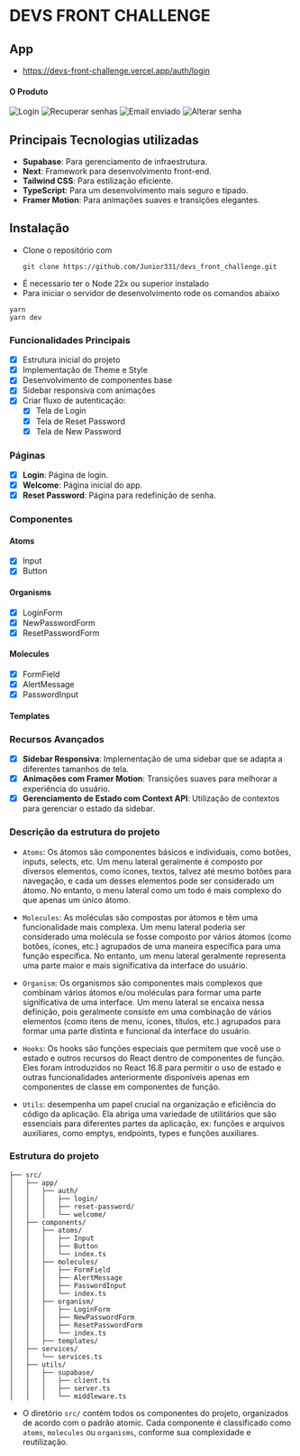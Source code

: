 # DEVS FRONT CHALLENGE

## App

- https://devs-front-challenge.vercel.app/auth/login

#### O Produto

![Login](https://github.com/user-attachments/assets/c4875c04-ab21-42ec-a62e-e5846e12a39c)
![Recuperar senhas](https://github.com/user-attachments/assets/7348ae7b-7a4f-419c-978e-43764be12e3e)
![Email enviado](https://github.com/user-attachments/assets/3c7a1510-4a95-4060-952b-c0cb873d0017)
![Alterar senha](https://github.com/user-attachments/assets/cdfe257f-aea4-4ff8-8e0f-5cdaa0336c5f)

## Principais Tecnologias utilizadas


- **Supabase**: Para gerenciamento de infraestrutura.
- **Next**: Framework para desenvolvimento front-end.
- **Tailwind CSS**: Para estilização eficiente.
- **TypeScript**: Para um desenvolvimento mais seguro e tipado.
- **Framer Motion**: Para animações suaves e transições elegantes.

## Instalação

- Clone o repositório com
  ```
  git clone https://github.com/Junior331/devs_front_challenge.git
  ```
- É necessario ter o Node 22x ou superior instalado
- Para iniciar o servidor de desenvolvimento rode os comandos abaixo

```
yarn
yarn dev
```

### Funcionalidades Principais
- [x] Estrutura inicial do projeto
- [x] Implementação de Theme e Style
- [x] Desenvolvimento de componentes base
- [x] Sidebar responsiva com animações
- [x] Criar fluxo de autenticação:
  - [x] Tela de Login
  - [x] Tela de Reset Password
  - [x] Tela de New Password

### Páginas
- [x] **Login**: Página de login.
- [x] **Welcome**: Página inicial do app.
- [x] **Reset Password**: Página para redefinição de senha.

### Componentes
#### Atoms
- [x] Input
- [x] Button

#### Organisms
- [x] LoginForm
- [x] NewPasswordForm
- [x] ResetPasswordForm

#### Molecules
- [x] FormField
- [x] AlertMessage
- [x] PasswordInput

#### Templates


### Recursos Avançados
- [x] **Sidebar Responsiva**: Implementação de uma sidebar que se adapta a diferentes tamanhos de tela.
- [x] **Animações com Framer Motion**: Transições suaves para melhorar a experiência do usuário.
- [x] **Gerenciamento de Estado com Context API**: Utilização de contextos para gerenciar o estado da sidebar.

### Descrição da estrutura do projeto

- `Atoms`: Os átomos são componentes básicos e individuais, como botões, inputs, selects, etc. Um menu lateral geralmente é composto por diversos elementos, como ícones, textos, talvez até mesmo botões para navegação, e cada um desses elementos pode ser considerado um átomo. No entanto, o menu lateral como um todo é mais complexo do que apenas um único átomo.

- `Molecules`: As moléculas são compostas por átomos e têm uma funcionalidade mais complexa. Um menu lateral poderia ser considerado uma molécula se fosse composto por vários átomos (como botões, ícones, etc.) agrupados de uma maneira específica para uma função específica. No entanto, um menu lateral geralmente representa uma parte maior e mais significativa da interface do usuário.

- `Organism`: Os organismos são componentes mais complexos que combinam vários átomos e/ou moléculas para formar uma parte significativa de uma interface. Um menu lateral se encaixa nessa definição, pois geralmente consiste em uma combinação de vários elementos (como itens de menu, ícones, títulos, etc.) agrupados para formar uma parte distinta e funcional da interface do usuário.

- `Hooks`: Os hooks são funções especiais que permitem que você use o estado e outros recursos do React dentro de componentes de função. Eles foram introduzidos no React 16.8 para permitir o uso de estado e outras funcionalidades anteriormente disponíveis apenas em componentes de classe em componentes de função.

- `Utils`: desempenha um papel crucial na organização e eficiência do código da aplicação. Ela abriga uma variedade de utilitários que são essenciais para diferentes partes da aplicação, ex: funções e arquivos auxiliares, como emptys, endpoints, types e funções auxiliares.

### Estrutura do projeto

    ├── src/
    │   ├── app/
    │   │   ├── auth/
    │   │   │   ├── login/
    │   │   │   ├── reset-password/
    │   │   │   └── welcome/
    │   ├── components/
    │   │   ├── atoms/
    │   │   │   ├── Input
    │   │   │   ├── Button
    │   │   │   └── index.ts
    │   │   ├── molecules/
    │   │   │   ├── FormField
    │   │   │   ├── AlertMessage
    │   │   │   ├── PasswordInput
    │   │   │   └── index.ts
    │   │   ├── organism/
    │   │   │   ├── LoginForm
    │   │   │   ├── NewPasswordForm
    │   │   │   ├── ResetPasswordForm
    │   │   │   └── index.ts
    │   │   ├── templates/
    │   ├── services/
    │   │   └── services.ts
    │   ├── utils/
    │   │   ├── supabase/
    │   │   │   ├── client.ts
    │   │   │   ├── server.ts
    │   │   │   └── middleware.ts

- O diretório `src/` contém todos os componentes do projeto, organizados de acordo com o padrão atomic.
  Cada componente é classificado como `atoms`, `molecules` ou `organisms`, conforme
  sua complexidade e reutilização.
